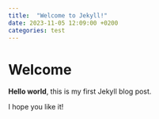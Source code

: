 ```yaml
---
title:  "Welcome to Jekyll!"
date: 2023-11-05 12:09:00 +0200
categories: test
---
```


# Welcome

**Hello world**, this is my first Jekyll blog post.

I hope you like it!
